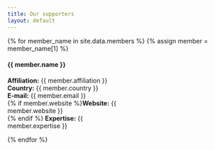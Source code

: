 ```yaml
---
title: Our supporters
layout: default
---
```


{% for member_name in site.data.members %}
{% assign member = member_name[1] %}

<div class="card" style="width: 18rem;">
  <div class="card-body">
    <h4 class="card-title">{{ member.name }}</h4>
    <p class="card-text">
<strong>Affiliation:</strong> {{ member.affiliation }}<br/>
<strong>Country:</strong> {{ member.country }}<br/>
<strong>E-mail:</strong> {{ member.email }}<br/>
{% if member.website %}<strong>Website:</strong> {{ member.website }}<br/>{% endif %}
<strong>Expertise:</strong> {{ member.expertise }}
    </p>
  </div>
</div>

{% endfor %}
